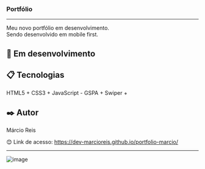 ### Portfólio 

---

Meu novo portfólio em desenvolvimento.<br>
Sendo desenvolvido em mobile first.

## 🚀 Em desenvolvimento

## 📋 Tecnologias
HTML5 + CSS3 + JavaScript - GSPA + Swiper + 

## ✒️ Autor
Márcio Reis

😊 Link de acesso: https://dev-marcioreis.github.io/portfolio-marcio/

---
![image](https://github.com/dev-marcioreis/portfolio-marcio/assets/122680054/9fe8f961-11b3-4820-8e21-4416204c80da)




